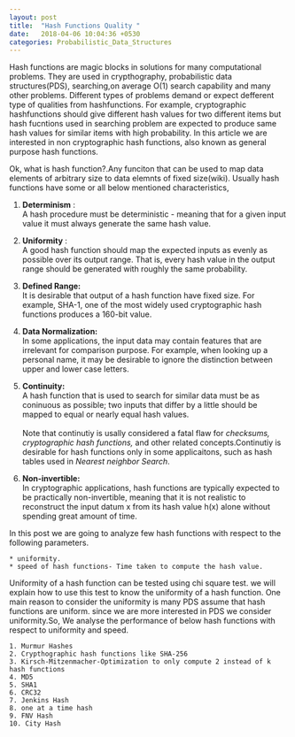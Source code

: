 ```yaml
---
layout: post
title:  "Hash Functions Quality "
date:   2018-04-06 10:04:36 +0530
categories: Probabilistic_Data_Structures
---
```

<!-- You’ll find this post in your `_posts` directory. Go ahead and edit it and re-build the site to see your changes. You can rebuild the site in many different ways, but the most common way is to run `jekyll serve`, which launches a web server and auto-regenerates your site when a file is updated. -->
<!-- 
To add new posts, simply add a file in the `_posts` directory that follows the convention `YYYY-MM-DD-name-of-post.ext` and includes the necessary front matter. Take a look at the source for this post to get an idea about how it works.

Jekyll also offers powerful support for code snippets:

{% highlight ruby %}
def print_hi(name)
  puts "Hi, #{name}"
end
print_hi('Tom')
#=> prints 'Hi, Tom' to STDOUT.
{% endhighlight %}

Check out the [Jekyll docs][jekyll-docs] for more info on how to get the most out of Jekyll. File all bugs/feature requests at [Jekyll’s GitHub repo][jekyll-gh]. If you have questions, you can ask them on [Jekyll Talk][jekyll-talk].

[jekyll-docs]: https://jekyllrb.com/docs/home
[jekyll-gh]:   https://github.com/jekyll/jekyll
[jekyll-talk]: https://talk.jekyllrb.com/ -->
Hash functions are magic blocks in solutions for many computational problems. They are used in crypthography, probabilistic data structures(PDS), searching,on average O(1) search capability and many other problems. Different types of problems demand or expect defferent type of qualities from hashfunctions. For example, cryptographic hashfunctions should give different hash values for two different items but hash fucntions used in searching problem are expected to produce same hash values for similar items with high probability. In this article we are interested in non cryptographic hash functions, also known as general purpose hash functions.


Ok, what is hash function?.Any funciton that can be used to map data elements of arbitrary size to data elemnts of fixed size(wiki). Usually hash functions have  some or all below mentioned characteristics,

1. __Determinism__ :  <br/>
A hash procedure must be deterministic - meaning that for a given input value it must always generate the same hash value.

2. __Uniformity__ : <br/>
A good hash function should map the expected inputs as evenly as possible over its output range. That is, every hash value in the output range should be generated with roughly the same probability.

3. __Defined Range:__ <br/>
It is desirable that output of a hash function have fixed size. For example, SHA-1, one of the most widely used cryptographic hash functions produces a 160-bit value.

4. __Data Normalization:__ <br/>
In some applications, the input data may contain features that are irrelevant for comparison purpose. For example, when looking up a personal name, it may be desirable to ignore the distinction between upper and lower case letters.

5. __Continuity:__<br/>
A hash function that is used to search for similar data must be as coninuous as possible; two inputs that differ by a little should be mapped to equal or nearly equal hash values.<br/><br/>Note that continutiy is usally considered a fatal flaw for *checksums, cryptographic hash functions,* and other related concepts.Continutiy is desirable for hash functions only in some applicaitons, such as hash tables used in *Nearest neighbor Search*.

6. __Non-invertible:__<br/>
In cryptographic applications, hash functions are typically expected to be practically non-invertible, 
meaning that it is not realistic to reconstruct the input datum x from its hash value h(x) alone without spending great
amount of time.

In this post we are going to analyze few hash functions with respect to the following parameters.
	
	* uniformity.
	* speed of hash functions- Time taken to compute the hash value.

Uniformity of a hash function can be tested using chi square test. we will explain how to use this test to know the uniformity of a hash function. One main reason to consider the uniformity is many PDS assume that hash functions are uniform. since we are more interested in PDS we consider uniformity.So, We analyse the performance of below hash functions with respect to uniformity and speed.

	1. Murmur Hashes
	2. Crypthographic hash functions like SHA-256
	3. Kirsch-Mitzenmacher-Optimization to only compute 2 instead of k hash functions 
    4. MD5
    5. SHA1
    6. CRC32
    7. Jenkins Hash
    8. one at a time hash
    9. FNV Hash
    10. City Hash

    

